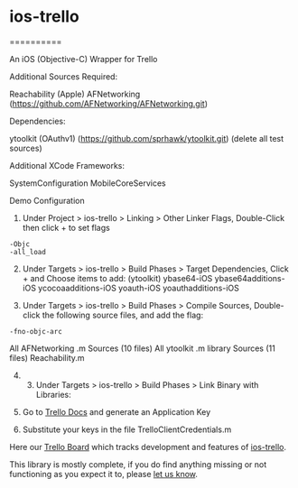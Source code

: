 # ios-trello
==========

An iOS (Objective-C) Wrapper for Trello

Additional Sources Required:

Reachability (Apple)
AFNetworking (https://github.com/AFNetworking/AFNetworking.git)

Dependencies:

ytoolkit (OAuthv1) (https://github.com/sprhawk/ytoolkit.git)
(delete all test sources)

Additional XCode Frameworks:

SystemConfiguration
MobileCoreServices

Demo Configuration

1. Under Project > ios-trello > Linking > Other Linker Flags,
Double-Click then click + to set flags
```
-Objc
-all_load
```

2. Under Targets > ios-trello > Build Phases > Target Dependencies,
Click + and Choose items to add:
(ytoolkit)
ybase64-iOS
ybase64additions-iOS
ycocoaadditions-iOS
yoauth-iOS
yoauthadditions-iOS

3. Under Targets > ios-trello > Build Phases > Compile Sources,
Double-click the following source files, and add the flag:
```
-fno-objc-arc
```

All AFNetworking .m Sources  		(10 files)
All ytoolkit .m library Sources		(11 files)
Reachability.m


4. 3. Under Targets > ios-trello > Build Phases > Link Binary with Libraries:


5. Go to [Trello Docs](https://trello.com/docs/) and generate an Application Key


6. Substitute your keys in the file TrelloClientCredentials.m



Here our [Trello Board](https://trello.com/board/ios-trello/4fc68e03d3e0f0166532f6e9) which tracks development and features of [ios-trello](https://trello.com/board/ios-trello/4fc68e03d3e0f0166532f6e9).



This library is mostly complete, if you do find anything missing or not functioning as you expect it to, please [let us know](https://trello.com/card/spot-a-bug-report-it/4fc68e03d3e0f0166532f6e9/1).